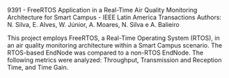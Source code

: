 9391 - FreeRTOS Application in a Real-Time Air Quality Monitoring Architecture for Smart Campus - IEEE Latin America Transactions
Authors: N. Silva, E. Alves, W. Júnior, A. Moares, N. Silva e A. Balieiro

This project employs FreeRTOS, a Real-Time Operating System (RTOS), in an air quality monitoring architecture within a Smart Campus scenario. The RTOS-based EndNode was compared to a non-RTOS EndNode. The following metrics were analyzed: Throughput, Transmission and Reception Time, and Time Gain.
